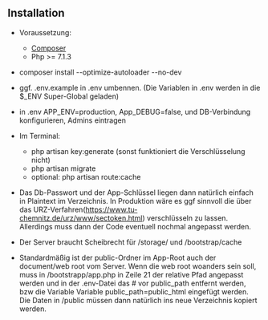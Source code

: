 ## Installation
* Voraussetzung: 
    - [Composer](https://getcomposer.org/download/)
    - Php >= 7.1.3

* composer install --optimize-autoloader --no-dev

* ggf. .env.example in .env umbennen. (Die Variablen in .env werden in die $_ENV Super-Global geladen)
* in .env APP_ENV=production, App_DEBUG=false, und DB-Verbindung konfigurieren, Admins eintragen

* Im Terminal:
    - php artisan key:generate (sonst funktioniert die Verschlüsselung nicht)
    - php artisan migrate
    - optional: php artisan route:cache

* Das Db-Passwort und der App-Schlüssel liegen dann natürlich einfach in Plaintext im Verzeichnis. In Produktion wäre es ggf sinnvoll die über das URZ-Verfahren(https://www.tu-chemnitz.de/urz/www/sectoken.html) verschlüsseln zu lassen. Allerdings muss dann der Code eventuell nochmal angepasst werden.

* Der Server braucht Scheibrecht für /storage/ und /bootstrap/cache
* Standardmäßig ist der public-Ordner im App-Root auch der document/web root vom Server. Wenn die web root woanders sein soll, muss in /bootstrapp/app.php in Zeile 21 der relative Pfad angepasst werden und in der .env-Datei das # vor public_path entfernt werden, bzw die Variable Variable public_path=public_html eingefügt werden. Die Daten in /public müssen dann natürlich ins neue Verzeichnis kopiert werden.

